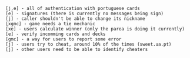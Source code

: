 <!-- 
usage: 
    if you completed a todo, change it to [x],
    while compliting put the first letter of your name inside it
    you can add todos: 
        [ ] - <TODO> 
    ps: only trust commits
-->

```
[j,e] - all of authentication with portuguese cards
[e] - signatures (there is currently no messages being sign)
[j] - caller shouldn't be able to change its nickname
[xgmc] - game needs a tie mechanic
[xe] - users calculate winner (only the parea is doing it currently)
[e] - verify incomming cards and decks
[gmc] - a way for users to report some error
[j] - users try to cheat, around 10% of the times (sweet.ua.pt)
[j] - other users need to be able to identify cheaters
```

